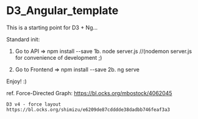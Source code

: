 # D3_Angular_template
This is a starting point for D3 + Ng...

Standard init:
1. Go to API => npm install --save
1b. node server.js //(nodemon server.js for convenience of development ;)

2. Go to Frontend => npm install --save
2b. ng serve 

Enjoy! :)



ref.
    Force-Directed Graph:
    https://bl.ocks.org/mbostock/4062045

    D3 v4 - force layout
    https://bl.ocks.org/shimizu/e6209de87cdddde38dadbb746feaf3a3
